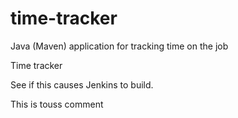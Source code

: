 # time-tracker
Java (Maven) application for tracking time on the job

Time tracker

See if this causes Jenkins to build.

This  is touss comment
